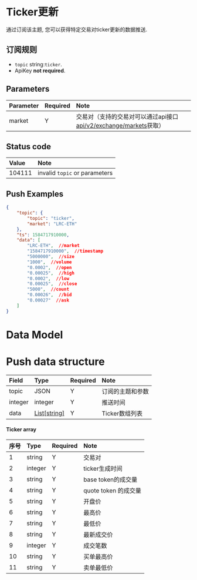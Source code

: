 # Ticker更新

通过订阅该主题, 您可以获得特定交易对ticker更新的数据推送.




## 订阅规则

- `topic` string:`ticker`.
- ApiKey **not required**.


## Parameters

|  Parameter |  Required |              Note                |
| :---- | :--- |:--------------------------------- |
| market | Y | 交易对（支持的交易对可以通过api接口[api/v2/exchange/markets](../dex_apis/getMarkets.md)获取）|



## Status code

| Value |                 Note                |
| :---- | :---------------------------------- |
| 104111 | invalid `topic` or parameters|

## Push Examples

```json
{
    "topic": {
        "topic": "ticker",
        "market": "LRC-ETH"
    },
    "ts": 1584717910000,
    "data": [
        "LRC-ETH",  //market
        "1584717910000",  //timestamp
        "5000000",  //size
        "1000",  //volume
        "0.0002",  //open
        "0.00025",  //high
        "0.0002",  //low
        "0.00025",  //close       
        "5000",  //count    
        "0.00026",  //bid
        "0.00027"  //ask
    ]
}
```

# Data Model

# Push data structure

|  Field   |          Type           | Required |       Note       |    
| :----- | :--------------------- | :------ | :-------------- | 
| topic |       JSON        |    Y    | 订阅的主题和参数 |  
| integer |         integer         |    Y    |     推送时间     |  
|  data   | [List[string]](#ticker) |    Y    |     Ticker数组列表          |

#### <span id="ticker">Ticker array</span>

| 序号  |  Type   | Required |         Note         |    
| :------ | :----- | :------ | :------------------ | 
|    1     | string  |    Y    |         交易对         | 
|    2     | integer |    Y    |    ticker生成时间    | 
|    3     | string  |    Y    |  base token的成交量  |  
|    4     | string  |    Y    | quote token 的成交量 |    
|    5     | string  |    Y    |        开盘价        |  
|    6     | string  |    Y    |        最高价        |  
|    7     | string  |    Y    |        最低价        | 
|    8     | string  |    Y    |      最新成交价      |  
|    9     | integer |    Y    |       成交笔数       |    
|    10    | string  |    Y    |      买单最高价      |  
|    11    | string  |    Y    |      卖单最低价      |   
